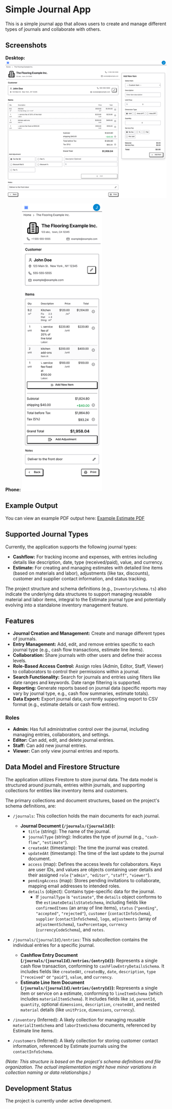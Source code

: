 # Simple Journal App

This is a simple journal app that allows users to create and manage different types of journals and collaborate with others.

## Screenshots

**Desktop:**
![Estimate Desktop Screen](estimate_desktop_screen.png)

**Phone:**
<img src="estimate_phone_screen.png" alt="Estimate Phone Screen" width="250">

## Example Output

You can view an example PDF output here: [Example Estimate PDF](example.pdf)

## Supported Journal Types

Currently, the application supports the following journal types:

*   **Cashflow:** For tracking income and expenses, with entries including details like description, date, type (received/paid), value, and currency.
*   **Estimate:** For creating and managing estimates with detailed line items (based on materials and labor), adjustments (like tax, discounts), customer and supplier contact information, and status tracking.

The project structure and schema definitions (e.g., `InventorySchema.ts`) also indicate the underlying data structures to support managing reusable material and labor items, integral to the Estimate journal type and potentially evolving into a standalone inventory management feature.

## Features

*   **Journal Creation and Management:** Create and manage different types of journals.
*   **Entry Management:** Add, edit, and remove entries specific to each journal type (e.g., cash flow transactions, estimate line items).
*   **Collaboration:** Share journals with other users and define their access levels.
*   **Role-Based Access Control:** Assign roles (Admin, Editor, Staff, Viewer) to collaborators to control their permissions within a journal.
*   **Search Functionality:** Search for journals and entries using filters like date ranges and keywords. Date range filtering is supported.
*   **Reporting:** Generate reports based on journal data (specific reports may vary by journal type, e.g., cash flow summaries, estimate totals).
*   **Data Export:** Export journal data, currently supporting export to CSV format (e.g., estimate details or cash flow entries).

### Roles

*   **Admin:** Has full administrative control over the journal, including managing entries, collaborators, and settings.
*   **Editor:** Can add, edit, and delete journal entries.
*   **Staff:** Can add new journal entries.
*   **Viewer:** Can only view journal entries and reports.

## Data Model and Firestore Structure

The application utilizes Firestore to store journal data. The data model is structured around journals, entries within journals, and supporting collections for entities like inventory items and customers.

The primary collections and document structures, based on the project's schema definitions, are:

*   `/journals`: This collection holds the main documents for each journal.
    *   **Journal Document (`/journals/{journalId}`):**
        *   `title` (string): The name of the journal.
        *   `journalType` (string): Indicates the type of journal (e.g., `"cash-flow"`, `"estimate"`).
        *   `createdAt` (timestamp): The time the journal was created.
        *   `updatedAt` (timestamp): The time of the last update to the journal document.
        *   `access` (map): Defines the access levels for collaborators. Keys are user IDs, and values are objects containing user details and their assigned `role` (`"admin"`, `"editor"`, `"staff"`, `"viewer"`).
        *   `pendingAccess` (map): Stores pending invitations to collaborate, mapping email addresses to intended roles.
        *   `details` (object): Contains type-specific data for the journal.
            *   If `journalType` is `"estimate"`, the `details` object conforms to the `estimateDetailsStateSchema`, including fields like `confirmedItems` (an array of line items), `status` (`"pending"`, `"accepted"`, `"rejected"`), `customer` (`contactInfoSchema`), `supplier` (`contactInfoSchema`), `logo`, `adjustments` (array of `adjustmentSchema`), `taxPercentage`, `currency` (`currencyCodeSchema`), and `notes`.

*   `/journals/{journalId}/entries`: This subcollection contains the individual entries for a specific journal.
    *   **Cashflow Entry Document (`/journals/{journalId}/entries/{entryId}`):** Represents a single cash flow transaction, conforming to `cashFlowEntryDetailsSchema`. It includes fields like `createdAt`, `createdBy`, `date`, `description`, `type` (`"received"` or `"paid"`), `value`, and `currency`.
    *   **Estimate Line Item Document (`/journals/{journalId}/entries/{entryId}`):** Represents a single item or service on a estimate, conforming to `lineItemSchema` (which includes `materialItemSchema`). It includes fields like `id`, `parentId`, `quantity`, optional `dimensions`, `description`, `createdAt`, and nested `material` details (like `unitPrice`, `dimensions`, `currency`).

*   `/inventory` (Inferred): A likely collection for managing reusable `materialItemSchema` and `laborItemSchema` documents, referenced by Estimate line items.

*   `/customers` (Inferred): A likely collection for storing customer contact information, referenced by Estimate journals using the `contactInfoSchema`.

*(Note: This structure is based on the project's schema definitions and file organization. The actual implementation might have minor variations in collection naming or data relationships.)*

## Development Status

The project is currently under active development.

